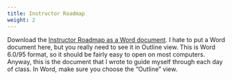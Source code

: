 ```yaml
---
title: Instructor Roadmap
weight: 2
---
```


Download the [Instructor Roadmap as a Word document](/perlcourse/downloads/perl_instructormap.doc). I hate to put a Word document here, but you really need to see it in Outline view. This is Word 6.0/95 format, so it should be fairly easy to open on most computers. Anyway, this is the document that I wrote to guide myself through each day of class. In Word, make sure you choose the “Outline” view.
